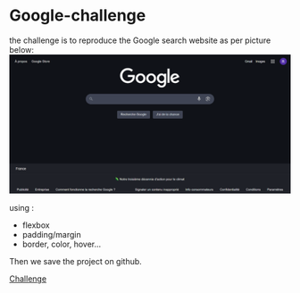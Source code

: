 # Google-challenge

the challenge is to reproduce the Google search website as per picture below:
![Challenge](versionOriginal.png)

using :

* flexbox
* padding/margin
* border, color, hover...

Then we save the project on github.

[Challenge](http://rosabendevelop.me/Google-challenge/)

